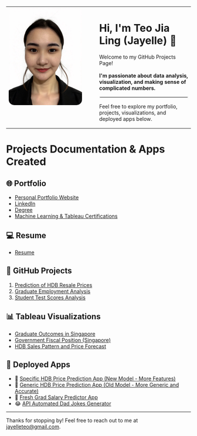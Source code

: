 <table>
  <tr>
    <td width="220" valign="top">
      <img src="https://raw.githubusercontent.com/jayelle0609/Portfolio/main/hero-bannerr.jpg" alt="Jia Ling" width="200" style="border-radius: 15px;" />
    </td>
    <td valign="top" style="padding-left: 20px;">
      <h1>Hi, I'm Teo Jia Ling (Jayelle) 👋</h1>
      <p>Welcome to my GitHub Projects Page! <br><br><b> I'm passionate about data analysis, visualization, and making sense of complicated numbers. </b>
        <hr style="border:2px solid #eee;" />
         Feel free to explore my portfolio, projects, visualizations, and deployed apps below.</p>
    </td>
  </tr>
</table>


# Projects Documentation & Apps Created 

## 🌐 Portfolio
- [Personal Portfolio Website](https://jayelle0609.github.io/jialing/)
- [LinkedIn](https://www.linkedin.com/in/jialingteo/)
- [Degree](https://drive.google.com/file/d/1LkCUTbWGylObPXyr2eHP5Uhsru85-qW4/view)
- [Machine Learning & Tableau Certifications](https://drive.google.com/file/d/1S84PE0D8y3uVha78LZdDZjmA25Vl3xyK/view?usp=sharing)

## 💻 Resume
- [Resume](https://drive.google.com/file/d/1Rq7kx1UOF96GE26drsnB5flgt6iCxdYP/view?usp=drive_link)

## 📂 GitHub Projects
1. [Prediction of HDB Resale Prices](https://github.com/jayelle0609/HDB_Historical_Price_Analysis/tree/main)  
2. [Graduate Employment Analysis](https://github.com/jayelle0609/Graduate_Employment_Analysis)  
3. [Student Test Scores Analysis](https://github.com/jayelle0609/Test_scores_analysis)  

## 📊 Tableau Visualizations
- [Graduate Outcomes in Singapore](https://public.tableau.com/app/profile/jialingteo/viz/GraduateOutcomesinSingapore/GrowthinHigherEducationParticipation19822023)
- [Government Fiscal Position (Singapore)](https://public.tableau.com/app/profile/jialingteo/viz/GovernmentFiscalPositionSingapore/GovernmentExpenditureReportbyType)
- [HDB Sales Pattern and Price Forecast](https://public.tableau.com/app/profile/jialingteo/viz/HDBSalesPatternandPriceForecast/HDBHistoricalSalesAnalysisForecast)

## 🚀 Deployed Apps
- 🤖 [Specific HDB Price Prediction App (New Model - More Features)](https://jayellehdbspecific.streamlit.app/)  
- 🤖 [Generic HDB Price Prediction App (Old Model - More Generic and Accurate)](https://jayellehdbgeneral.streamlit.app/)  
- 💼 [Fresh Grad Salary Predictor App](https://jayellesalary.streamlit.app/)  
- 😂 [API Automated Dad Jokes Generator](https://jayelledadjokes.streamlit.app/)

---

Thanks for stopping by! Feel free to reach out to me at jayelleteo@gmail.com.

